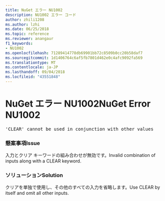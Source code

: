 ```yaml
---
title: NuGet エラー NU1002
description: NU1002 エラー コード
author: zhili1208
ms.author: lzhi
ms.date: 06/25/2018
ms.topic: reference
ms.reviewer: anangaur
f1_keywords:
- NU1002
ms.openlocfilehash: 71289414778db69901bb72c8509b0cc20b58daf7
ms.sourcegitcommit: 1d1406764c6af5fb7801d462e0c4afc9092fa569
ms.translationtype: MT
ms.contentlocale: ja-JP
ms.lasthandoff: 09/04/2018
ms.locfileid: "43551848"
---
```

# <a name="nuget-error-nu1002"></a><span data-ttu-id="d697a-103">NuGet エラー NU1002</span><span class="sxs-lookup"><span data-stu-id="d697a-103">NuGet Error NU1002</span></span>

<pre>'CLEAR' cannot be used in conjunction with other values</pre>

### <a name="issue"></a><span data-ttu-id="d697a-104">懸案事項</span><span class="sxs-lookup"><span data-stu-id="d697a-104">Issue</span></span>
<span data-ttu-id="d697a-105">入力とクリア キーワードの組み合わせが無効です。</span><span class="sxs-lookup"><span data-stu-id="d697a-105">Invalid combination of inputs along with a CLEAR keyword.</span></span>

### <a name="solution"></a><span data-ttu-id="d697a-106">ソリューション</span><span class="sxs-lookup"><span data-stu-id="d697a-106">Solution</span></span>
<span data-ttu-id="d697a-107">クリアを単独で使用し、その他のすべての入力を省略します。</span><span class="sxs-lookup"><span data-stu-id="d697a-107">Use CLEAR by itself and omit all other inputs.</span></span>